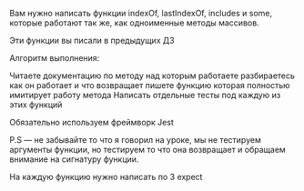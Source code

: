 Вам нужно написать функции indexOf, lastIndexOf, includes и some, которые работают так же, как одноименные методы
массивов.

Эти функции вы писали в предыдущих ДЗ

Алгоритм выполнения:

Читаете документацию по методу над которым работаете
разбираетесь как он работает и что возвращает
пишете функцию которая полностью имитирует работу метода
Написать отдельные тесты под каждую из этих функций

Обязательно используем фреймворк Jest

P.S — не забывайте то что я говорил на уроке, мы не тестируем аргументы функции, но тестируем то что она возвращает и
обращаем внимание на сигнатуру функции.

На каждую функцию нужно написать по 3 expect